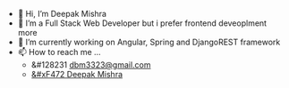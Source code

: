 - 👋 Hi, I’m Deepak Mishra
- 👀 I’m a Full Stack Web Developer but i prefer frontend deveoplment more
- 🌱 I’m currently working on Angular, Spring and DjangoREST framework
- 📫 How to reach me ...
  - &#128231 dbm3323@gmail.com
  - <a href="https://www.linkedin.com/in/deepak-mishra32/"> &#xF472 Deepak Mishra</a>

<!---
deepak-mishra32/deepak-mishra32 is a ✨ special ✨ repository because its `README.md` (this file) appears on your GitHub profile.
You can click the Preview link to take a look at your changes.
--->
